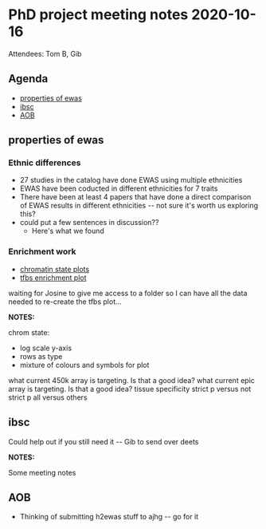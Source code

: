# PhD project meeting notes 2020-10-16

Attendees: Tom B, Gib

## Agenda

* [properties of ewas](#properties-of-ewas) 
* [ibsc](#ibsc)
* [AOB](#aob)

## properties of ewas

### Ethnic differences

* 27 studies in the catalog have done EWAS using multiple ethnicities
* EWAS have been coducted in different ethnicities for 7 traits
* There have been at least 4 papers that have done a direct comparison of EWAS results in different ethnicities -- not sure it's worth us exploring this? 
* could put a few sentences in discussion??
	+ Here's what we found 

### Enrichment work

* [chromatin state plots](chromatin_states_enrichment_boxplots.pdf)
* [tfbs enrichment plot](cpg_corebg_matched_all_enrichment_All_OR.pdf)

waiting for Josine to give me access to a folder so I can have all the data needed to re-create the tfbs plot... 

__NOTES:__

chrom state:
- log scale y-axis
- rows as type
- mixture of colours and symbols for plot

what current 450k array is targeting. Is that a good idea?
what current epic array is targeting. Is that a good idea?
tissue specificity
strict p versus not strict p
all versus others


## ibsc

Could help out if you still need it -- Gib to send over deets

__NOTES:__

Some meeting notes

## AOB

* Thinking of submitting h2ewas stuff to ajhg -- go for it
